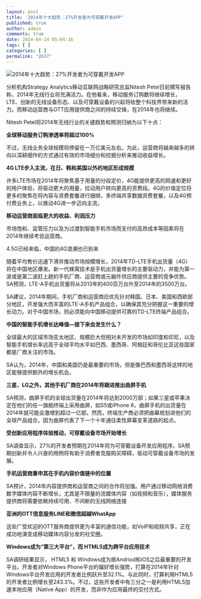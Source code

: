 ```yaml
---
layout: post
title: '2014年十大趋势：27%开发者为可穿戴开发APP'
published: true
author: admin
comments: true
date: 2014-04-14 05:04:16
tags: [ ]
categories: [ ]
permalink: "2637"
---
```

![2014年十大趋势：27%开发者为可穿戴开发APP][1]

分析机构Strategy Analytics移动互联网战略研究总监Nitesh Petel日前撰写报告称，2014年无线行业将充满活力。在他看来，移动服务订购数将继续增长，LTE、创新的无线设备形态、以及可穿戴设备的兴起将给整个科技界带来新的活力。而移动运营商与OTT应用提供商之间的持续交锋，在2014年也将继续。

Nitesh Petel将2014年无线行业的关键趋势和预测归纳为以下十点：

**全球移动服务订购渗透率将超过100%**

不过，无线业务全球规模将停留在一万亿美元左右。为此，运营商将越来越多的转向以深耕细作的方式通过有效的市场细分和挖掘分析来推动收益增长。

**4G LTE步入主流，在日、韩和美国以外的地区形成规模**

许多LTE市场在2014年将聚焦基于用量的分段定价，4G能提供更高的网速和更好的用户体验，将驱动更大的用量，拉动用户转向更高的资费段。4G的价值定位将更多的聚焦在将内容与资费套餐进行捆绑，多终端共享数据资费套餐，以及4G预付费业务上，以推动4G进一步迈向主流。

**移动运营商面临更大的收益、利润压力**

市场饱和、监管压力以及为过渡到智能手机市场而支付的高昂成本等因素将在2014年继续考验运营商。

4.5G已经来临，中国的4G浪潮也已到来

随着平均售价迅速下滑并推动市场规模增长，2014年TD-LTE手机出货量（4G）将在中国地区爆发。新一代蜂窝技术是手机出货量增长的主要驱动力，并能为第一波或是第二波赶上趟的手机厂商、运营商或元器件供应商提供主要的竞争优势。SA预测，LTE-A手机出货量将从2013年的400百万台升至2014年的3500万台。

SA建议，2014年期间，手机厂商和运营商应优先针对韩国、日本、美国和西欧部分地区，开发强大而丰富的LTE-A手机产品组合，以确保其充分把握这一重要的增长动力。对于中国市场，则必须能向中国移动提供可靠的TD-LTE终端产品组合。

**中国的智能手机增长达峰值—接下来会发生什么？**

全球最大的区域市场亚太地区、规模巨大但相对未开发的市场如印度和印尼，以及智能手机增长率远高于全球平均水平如巴西、墨西哥、阿根廷和哥伦比亚这些国家都是厂商关注的市场。

SA认为，2014年，中国和美国仍是最重要的市场，但是像巴西和墨西哥这样的地区能够提供额外的增长机会。

**三星、LG之外，其他手机厂商在2014年将跟进推出曲屏手机**

SA预测，曲屏手机的全球出货量在2014年将达到2000万部；如果三星或苹果决定在他们的任一旗舰终端上采用曲屏，如S5或iPhone 6，曲屏手机的出货量在2014年就可能会激增到超过一亿部。然而，终端生产商必须把曲幕规划进他们的全球产品组合，因为曲屏代表了下一个十年通往柔性屏幕变革道路的起点。

**受创新应用程序体验推动，可穿戴设备市场开始增长**

SA调查显示，27%的开发者预期在2014年将为可穿戴设备开发应用程序。SA预期创新并令人兴奋的用例将有助于消费者克服购买障碍，驱动可穿戴设备市场的发展。

**手机运营商重申其在手机内容价值链中的位置**

SA预计，2014年内容提供商和运营商之间的合作将加强。用户通过移动网络消费数字媒体内容不断增长，尤其是不限量的流媒体内容（如视频和音乐），媒体服务提供商将需要依赖持续可用、不间断的无线网络连接

**亚洲的OTT信息服务LINE和微信超越WhatApp**

这些广受欢迎的OTT服务商提供更为丰富的通信功能，如VoIP和视频共享，正在成功地演变成移动媒体内容分发的社交圈。

**Windows成为“第三大平台”，而 HTML5成为跨平台应用技术**

SA调研结果显示， HTML5 和 Windows成为居Andriod和iOS之后最重要的开发平台。开发者对Windows Phone平台的偏好增长强势，打算在2014年针对Windows平台开发应用的开发者比例跃升至32.1%。与此同时，打算利用HTML5的开发者比例增长至243.3%。不过，这些开发者中有三分之一是利用HTML5加速本地应用（Native App）的开发，而非作为应用最终的交付方式。

 [1]: http://yongz.com/yz/wp-content/uploads/2014/04/fe1fff3badeebe0a1aea16c44b8cf0d7.jpg
